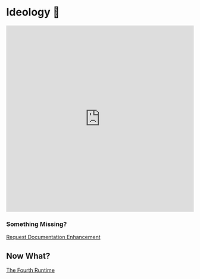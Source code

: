 # Ideology 📖

<div class="video-container">
<iframe width="100%" height="500" src="https://www.youtube.com/embed/FEnCt5NsSiY?si=k2Uiwi6BzGAIluR0" title="YouTube video player" frameborder="0" allow="accelerometer; autoplay; clipboard-write; encrypted-media; gyroscope; picture-in-picture; web-share" referrerpolicy="strict-origin-when-cross-origin" allowfullscreen></iframe>
</div>

### Something Missing?

<div class="grid-buttons">
    <a class="btn" href="https://forms.gle/2ZMtwUxg1egV8sHT8">Request Documentation Enhancement</a>
</div>

## Now What?

<div class="grid-buttons">
    <a class="btn" href="{{ '/ideology/the_fourth_runtime/' | url }}">The Fourth Runtime</a>
</div>